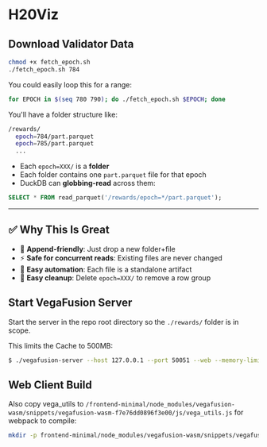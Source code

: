 # H20Viz

## Download Validator Data

```bash
chmod +x fetch_epoch.sh
./fetch_epoch.sh 784
```

You could easily loop this for a range:

```bash
for EPOCH in $(seq 780 790); do ./fetch_epoch.sh $EPOCH; done
```

You'll have a folder structure like:

```bash
/rewards/
  epoch=784/part.parquet
  epoch=785/part.parquet
  ...
```

* Each `epoch=XXX/` is a **folder**
* Each folder contains one `part.parquet` file for that epoch
* DuckDB can **globbing-read** across them:

```sql
SELECT * FROM read_parquet('/rewards/epoch=*/part.parquet');
```

---

## ✅ Why This Is Great

* 🧱 **Append-friendly**: Just drop a new folder+file
* ⚡ **Safe for concurrent reads**: Existing files are never changed
* 🤖 **Easy automation**: Each file is a standalone artifact
* 🧹 **Easy cleanup**: Delete `epoch=XXX/` to remove a row group


## Start VegaFusion Server

Start the server in the repo root directory so the `./rewards/` folder is in scope.

This limits the Cache to 500MB:

```bash
$ ./vegafusion-server --host 127.0.0.1 --port 50051 --web --memory-limit 524288000
 ```


## Web Client Build

Also copy vega_utils to `/frontend-minimal/node_modules/vegafusion-wasm/snippets/vegafusion-wasm-f7e76dd0896f3e00/js/vega_utils.js` for webpack to compile:

```bash
mkdir -p frontend-minimal/node_modules/vegafusion-wasm/snippets/vegafusion-wasm-f7e76dd0896f3e00/js && cp vega_utils.js frontend-minimal/node_modules/vegafusion-wasm/snippets/vegafusion-wasm-f7e76dd0896f3e00/js/vega_utils.js
```


